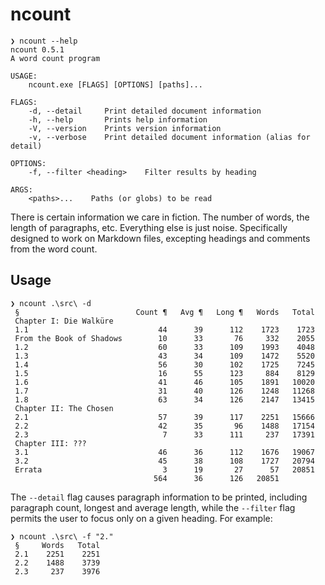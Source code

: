 # ncount

```shell
❯ ncount --help
ncount 0.5.1
A word count program

USAGE:
    ncount.exe [FLAGS] [OPTIONS] [paths]...

FLAGS:
    -d, --detail     Print detailed document information
    -h, --help       Prints help information
    -V, --version    Prints version information
    -v, --verbose    Print detailed document information (alias for detail)

OPTIONS:
    -f, --filter <heading>    Filter results by heading

ARGS:
    <paths>...    Paths (or globs) to be read
```

There is certain information we care in fiction. The number of words, the length of paragraphs, etc. Everything else is just noise. Specifically designed to work on Markdown files, excepting headings and comments from the word count.

## Usage

```shell
❯ ncount .\src\ -d
 §                          Count ¶   Avg ¶   Long ¶   Words   Total
 Chapter I: Die Walküre
 1.1                             44      39      112    1723    1723
 From the Book of Shadows        10      33       76     332    2055
 1.2                             60      33      109    1993    4048
 1.3                             43      34      109    1472    5520
 1.4                             56      30      102    1725    7245
 1.5                             16      55      123     884    8129
 1.6                             41      46      105    1891   10020
 1.7                             31      40      126    1248   11268
 1.8                             63      34      126    2147   13415
 Chapter II: The Chosen
 2.1                             57      39      117    2251   15666
 2.2                             42      35       96    1488   17154
 2.3                              7      33      111     237   17391
 Chapter III: ???
 3.1                             46      36      112    1676   19067
 3.2                             45      38      108    1727   20794
 Errata                           3      19       27      57   20851
                                564      36      126   20851
```

The `--detail` flag causes paragraph information to be printed, including paragraph count, longest and average length, while the `--filter` flag permits the user to focus only on a given heading. For example:

```shell
❯ ncount .\src\ -f "2."
 §     Words   Total
 2.1    2251    2251
 2.2    1488    3739
 2.3     237    3976
```
